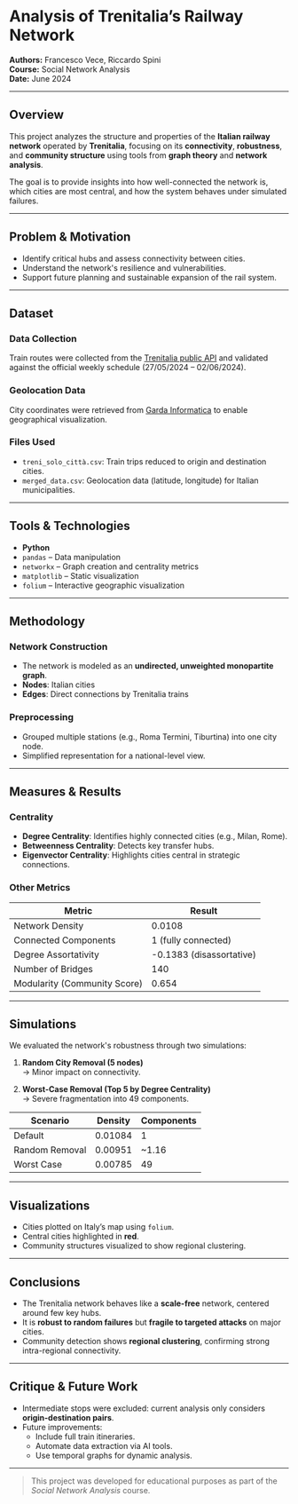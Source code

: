 # Analysis of Trenitalia’s Railway Network

**Authors:** Francesco Vece, Riccardo Spini  
**Course:** Social Network Analysis  
**Date:** June 2024  

---

## Overview

This project analyzes the structure and properties of the **Italian railway network** operated by **Trenitalia**, focusing on its **connectivity**, **robustness**, and **community structure** using tools from **graph theory** and **network analysis**.

The goal is to provide insights into how well-connected the network is, which cities are most central, and how the system behaves under simulated failures.

---

## Problem & Motivation

- Identify critical hubs and assess connectivity between cities.
- Understand the network's resilience and vulnerabilities.
- Support future planning and sustainable expansion of the rail system.

---

## Dataset

### Data Collection

Train routes were collected from the [Trenitalia public API](https://github.com/TrinTragula/api-trenitalia) and validated against the official weekly schedule (27/05/2024 – 02/06/2024).

### Geolocation Data

City coordinates were retrieved from [Garda Informatica](https://www.gardainformatica.it/) to enable geographical visualization.

### Files Used

- `treni_solo_città.csv`: Train trips reduced to origin and destination cities.
- `merged_data.csv`: Geolocation data (latitude, longitude) for Italian municipalities.

---

## Tools & Technologies

- **Python**  
- `pandas` – Data manipulation  
- `networkx` – Graph creation and centrality metrics  
- `matplotlib` – Static visualization  
- `folium` – Interactive geographic visualization  

---

## Methodology

### Network Construction

- The network is modeled as an **undirected, unweighted monopartite graph**.
- **Nodes**: Italian cities  
- **Edges**: Direct connections by Trenitalia trains

### Preprocessing

- Grouped multiple stations (e.g., Roma Termini, Tiburtina) into one city node.
- Simplified representation for a national-level view.

---

## Measures & Results

### Centrality

- **Degree Centrality**: Identifies highly connected cities (e.g., Milan, Rome).  
- **Betweenness Centrality**: Detects key transfer hubs.  
- **Eigenvector Centrality**: Highlights cities central in strategic connections.

### Other Metrics

| Metric                         | Result                     |
|-------------------------------|----------------------------|
| Network Density               | 0.0108                     |
| Connected Components          | 1 (fully connected)        |
| Degree Assortativity          | -0.1383 (disassortative)   |
| Number of Bridges             | 140                        |
| Modularity (Community Score) | 0.654                      |

---

## Simulations

We evaluated the network's robustness through two simulations:

1. **Random City Removal (5 nodes)**  
   → Minor impact on connectivity.

2. **Worst-Case Removal (Top 5 by Degree Centrality)**  
   → Severe fragmentation into 49 components.

| Scenario         | Density       | Components |
|------------------|---------------|------------|
| Default          | 0.01084       | 1          |
| Random Removal   | 0.00951       | ~1.16      |
| Worst Case       | 0.00785       | 49         |

---

## Visualizations

- Cities plotted on Italy’s map using `folium`.
- Central cities highlighted in **red**.
- Community structures visualized to show regional clustering.

---

## Conclusions

- The Trenitalia network behaves like a **scale-free** network, centered around few key hubs.
- It is **robust to random failures** but **fragile to targeted attacks** on major cities.
- Community detection shows **regional clustering**, confirming strong intra-regional connectivity.

---

## Critique & Future Work

- Intermediate stops were excluded: current analysis only considers **origin-destination pairs**.
- Future improvements:
  - Include full train itineraries.
  - Automate data extraction via AI tools.
  - Use temporal graphs for dynamic analysis.

---

> This project was developed for educational purposes as part of the *Social Network Analysis* course.
